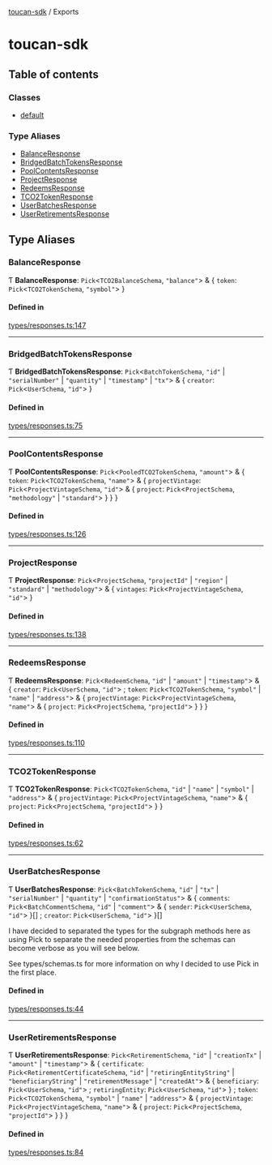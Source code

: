 [toucan-sdk](README.md) / Exports

# toucan-sdk

## Table of contents

### Classes

- [default](classes/default.md)

### Type Aliases

- [BalanceResponse](modules.md#balanceresponse)
- [BridgedBatchTokensResponse](modules.md#bridgedbatchtokensresponse)
- [PoolContentsResponse](modules.md#poolcontentsresponse)
- [ProjectResponse](modules.md#projectresponse)
- [RedeemsResponse](modules.md#redeemsresponse)
- [TCO2TokenResponse](modules.md#tco2tokenresponse)
- [UserBatchesResponse](modules.md#userbatchesresponse)
- [UserRetirementsResponse](modules.md#userretirementsresponse)

## Type Aliases

### BalanceResponse

Ƭ **BalanceResponse**: `Pick`<`TCO2BalanceSchema`, ``"balance"``\> & { `token`: `Pick`<`TCO2TokenSchema`, ``"symbol"``\>  }

#### Defined in

[types/responses.ts:147](https://github.com/GigaHierz/toucan-sdk/blob/d3a19d5/src/types/responses.ts#L147)

___

### BridgedBatchTokensResponse

Ƭ **BridgedBatchTokensResponse**: `Pick`<`BatchTokenSchema`, ``"id"`` \| ``"serialNumber"`` \| ``"quantity"`` \| ``"timestamp"`` \| ``"tx"``\> & { `creator`: `Pick`<`UserSchema`, ``"id"``\>  }

#### Defined in

[types/responses.ts:75](https://github.com/GigaHierz/toucan-sdk/blob/d3a19d5/src/types/responses.ts#L75)

___

### PoolContentsResponse

Ƭ **PoolContentsResponse**: `Pick`<`PooledTCO2TokenSchema`, ``"amount"``\> & { `token`: `Pick`<`TCO2TokenSchema`, ``"name"``\> & { `projectVintage`: `Pick`<`ProjectVintageSchema`, ``"id"``\> & { `project`: `Pick`<`ProjectSchema`, ``"methodology"`` \| ``"standard"``\>  }  }  }

#### Defined in

[types/responses.ts:126](https://github.com/GigaHierz/toucan-sdk/blob/d3a19d5/src/types/responses.ts#L126)

___

### ProjectResponse

Ƭ **ProjectResponse**: `Pick`<`ProjectSchema`, ``"projectId"`` \| ``"region"`` \| ``"standard"`` \| ``"methodology"``\> & { `vintages`: `Pick`<`ProjectVintageSchema`, ``"id"``\>  }

#### Defined in

[types/responses.ts:138](https://github.com/GigaHierz/toucan-sdk/blob/d3a19d5/src/types/responses.ts#L138)

___

### RedeemsResponse

Ƭ **RedeemsResponse**: `Pick`<`RedeemSchema`, ``"id"`` \| ``"amount"`` \| ``"timestamp"``\> & { `creator`: `Pick`<`UserSchema`, ``"id"``\> ; `token`: `Pick`<`TCO2TokenSchema`, ``"symbol"`` \| ``"name"`` \| ``"address"``\> & { `projectVintage`: `Pick`<`ProjectVintageSchema`, ``"name"``\> & { `project`: `Pick`<`ProjectSchema`, ``"projectId"``\>  }  }  }

#### Defined in

[types/responses.ts:110](https://github.com/GigaHierz/toucan-sdk/blob/d3a19d5/src/types/responses.ts#L110)

___

### TCO2TokenResponse

Ƭ **TCO2TokenResponse**: `Pick`<`TCO2TokenSchema`, ``"id"`` \| ``"name"`` \| ``"symbol"`` \| ``"address"``\> & { `projectVintage`: `Pick`<`ProjectVintageSchema`, ``"name"``\> & { `project`: `Pick`<`ProjectSchema`, ``"projectId"``\>  }  }

#### Defined in

[types/responses.ts:62](https://github.com/GigaHierz/toucan-sdk/blob/d3a19d5/src/types/responses.ts#L62)

___

### UserBatchesResponse

Ƭ **UserBatchesResponse**: `Pick`<`BatchTokenSchema`, ``"id"`` \| ``"tx"`` \| ``"serialNumber"`` \| ``"quantity"`` \| ``"confirmationStatus"``\> & { `comments`: `Pick`<`BatchCommentSchema`, ``"id"`` \| ``"comment"``\> & { `sender`: `Pick`<`UserSchema`, ``"id"``\>  }[] ; `creator`: `Pick`<`UserSchema`, ``"id"``\>  }[]

I have decided to separated the types for the subgraph methods here as using Pick to separate
the needed properties from the schemas can become verbose as you will see below.

See types/schemas.ts for more information on why I decided to use Pick in the first place.

#### Defined in

[types/responses.ts:44](https://github.com/GigaHierz/toucan-sdk/blob/d3a19d5/src/types/responses.ts#L44)

___

### UserRetirementsResponse

Ƭ **UserRetirementsResponse**: `Pick`<`RetirementSchema`, ``"id"`` \| ``"creationTx"`` \| ``"amount"`` \| ``"timestamp"``\> & { `certificate`: `Pick`<`RetirementCertificateSchema`, ``"id"`` \| ``"retiringEntityString"`` \| ``"beneficiaryString"`` \| ``"retirementMessage"`` \| ``"createdAt"``\> & { `beneficiary`: `Pick`<`UserSchema`, ``"id"``\> ; `retiringEntity`: `Pick`<`UserSchema`, ``"id"``\>  } ; `token`: `Pick`<`TCO2TokenSchema`, ``"symbol"`` \| ``"name"`` \| ``"address"``\> & { `projectVintage`: `Pick`<`ProjectVintageSchema`, ``"name"``\> & { `project`: `Pick`<`ProjectSchema`, ``"projectId"``\>  }  }  }

#### Defined in

[types/responses.ts:84](https://github.com/GigaHierz/toucan-sdk/blob/d3a19d5/src/types/responses.ts#L84)
